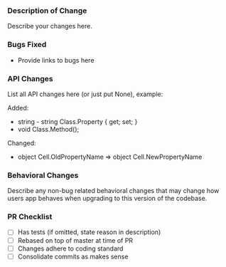 ### Description of Change ###

Describe your changes here.

### Bugs Fixed ###

- Provide links to bugs here

### API Changes ###

List all API changes here (or just put None), example:

Added: 
 
- string - string Class.Property { get; set; } 
- void Class.Method();

Changed:

 - object Cell.OldPropertyName => object Cell.NewPropertyName

### Behavioral Changes ###

Describe any non-bug related behavioral changes that may change how users app behaves when upgrading to this version of the codebase.

### PR Checklist ###

- [ ] Has tests (if omitted, state reason in description)
- [ ] Rebased on top of master at time of PR
- [ ] Changes adhere to coding standard
- [ ] Consolidate commits as makes sense
